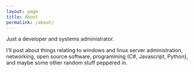 ```yaml
---
layout: page
title: About
permalink: /about/
---
```


Just a developer and systems administrator.

I'll post about things relating to windows and linux server administration, networking, open source software, programming (C#, Javascript, Python), and maybe some other random stuff peppered in.